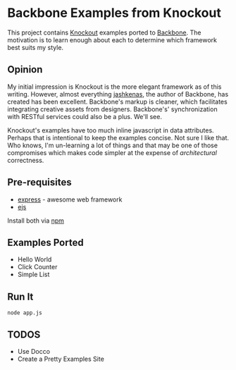 # Backbone Examples from Knockout

This project contains [Knockout](http://knockoutjs.com) examples ported to 
[Backbone](https://documentcloud.github.com/backbone/). The motivation 
is to learn enough about each to determine which framework best suits my 
style.

## Opinion

My initial impression is Knockout is the more elegant
framework as of this writing. However, almost everything [jashkenas](https://github.com/jashkenas), 
the author of Backbone, has created has been excellent. Backbone's
markup is cleaner, which facilitates integrating creative
assets from designers. Backbone's' synchronization with RESTful services 
could also be a plus. We'll see.

Knockout's examples have too much inline javascript in data attributes. Perhaps that
is intentional to keep the examples concise. Not sure I like that. Who knows, I'm un-learning
a lot of things and that may be one of those compromises which makes code simpler at
the expense of *architectural* correctness.

## Pre-requisites

* [express](https://github.com/visionmedia/express) - awesome web framework 
* [ejs](https://github.com/kof/node-jqtpl)

Install both via [npm](https://github.com/isaacs/npm)

## Examples Ported

* Hello World
* Click Counter
* Simple List

## Run It

    node app.js

## TODOS

* Use Docco
* Create a Pretty Examples Site
